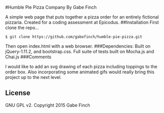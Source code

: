 #Humble Pie Pizza Company
By Gabe Finch

A simple web page that puts together a pizza order for an entirely fictional pizzaria.
Created for a coding assessment at Epicodus.
##Installation
First clone the repo...
```````````
$ git clone https://github.com/gabefinch/humble-pie-pizza.git
```````````
Then open index.html with a web browser.
###Dependencies:
Built on jQuery-1.11.2, and bootstrap.css.
Full suite of tests built on Mocha.js and Chai.js
###Comments

I would like to add an svg drawing of each pizza including toppings to the order box.
Also incorporating some animated gifs would really bring this project up to the next level.

License
-------

GNU GPL v2. Copyright 2015 Gabe Finch
